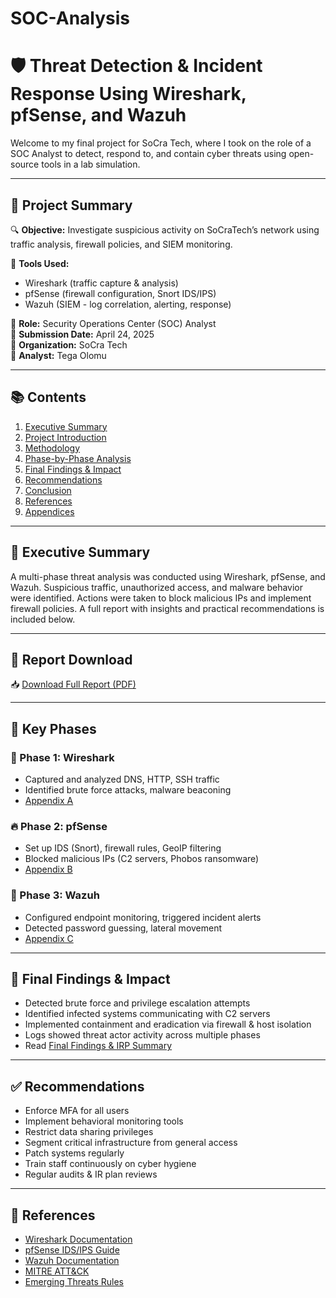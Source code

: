 # SOC-Analysis

# 🛡️ Threat Detection & Incident Response Using Wireshark, pfSense, and Wazuh

Welcome to my final project for SoCra Tech, where I took on the role of a SOC Analyst to detect, respond to, and contain cyber threats using open-source tools in a lab simulation.

---

## 📄 Project Summary

🔍 **Objective:** Investigate suspicious activity on SoCraTech’s network using traffic analysis, firewall policies, and SIEM monitoring.

🧠 **Tools Used:**  
- Wireshark (traffic capture & analysis)  
- pfSense (firewall configuration, Snort IDS/IPS)  
- Wazuh (SIEM - log correlation, alerting, response)  

👤 **Role:** Security Operations Center (SOC) Analyst  
📅 **Submission Date:** April 24, 2025  
🏢 **Organization:** SoCra Tech  
🧾 **Analyst:** Tega Olomu

---

## 📚 Contents

1. [Executive Summary](#executive-summary)
2. [Project Introduction](#project-introduction)
3. [Methodology](#methodology)
4. [Phase-by-Phase Analysis](#phase-by-phase-analysis)
5. [Final Findings & Impact](#final-findings--impact)
6. [Recommendations](#recommendations)
7. [Conclusion](#conclusion)
8. [References](#references)
9. [Appendices](#appendices)

---

## 🧠 Executive Summary

A multi-phase threat analysis was conducted using Wireshark, pfSense, and Wazuh. Suspicious traffic, unauthorized access, and malware behavior were identified. Actions were taken to block malicious IPs and implement firewall policies. A full report with insights and practical recommendations is included below.

---

## 📌 Report Download

📥 [Download Full Report (PDF)](./Report/Final_Incident_Report_Tega_Olomu.pdf)

---

## 🔎 Key Phases

### 📡 Phase 1: Wireshark  
- Captured and analyzed DNS, HTTP, SSH traffic  
- Identified brute force attacks, malware beaconing  
- [Appendix A](./Report/Appendix_A_Wireshark_Analysis.pdf)

### 🔥 Phase 2: pfSense  
- Set up IDS (Snort), firewall rules, GeoIP filtering  
- Blocked malicious IPs (C2 servers, Phobos ransomware)  
- [Appendix B](./Report/Appendix_B_pfSense_Analysis.pdf)

### 🧭 Phase 3: Wazuh  
- Configured endpoint monitoring, triggered incident alerts  
- Detected password guessing, lateral movement  
- [Appendix C](./Report/Appendix_C_Wazuh_Analysis.pdf)

---

## 🚨 Final Findings & Impact

- Detected brute force and privilege escalation attempts  
- Identified infected systems communicating with C2 servers  
- Implemented containment and eradication via firewall & host isolation  
- Logs showed threat actor activity across multiple phases  
- Read [Final Findings & IRP Summary](./Report/Final_Incident_Report_Tega_Olomu.pdf#page=12)

---

## ✅ Recommendations

- Enforce MFA for all users  
- Implement behavioral monitoring tools  
- Restrict data sharing privileges  
- Segment critical infrastructure from general access  
- Patch systems regularly  
- Train staff continuously on cyber hygiene  
- Regular audits & IR plan reviews

---

## 🧾 References

- [Wireshark Documentation](https://www.wireshark.org/docs/)  
- [pfSense IDS/IPS Guide](https://docs.netgate.com/pfsense/en/latest/)  
- [Wazuh Documentation](https://documentation.wazuh.com/)  
- [MITRE ATT&CK](https://attack.mitre.org/)  
- [Emerging Threats Rules](https://)

